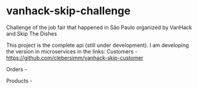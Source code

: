 # vanhack-skip-challenge

Challenge of the job fair that happened in São Paulo organized by VanHack and Skip The Dishes

This project is the complete api (still under development). I am developing the version in microservices in the links:
Customers - https://github.com/clebersimm/vanhack-skip-customer

Orders - 

Products -
